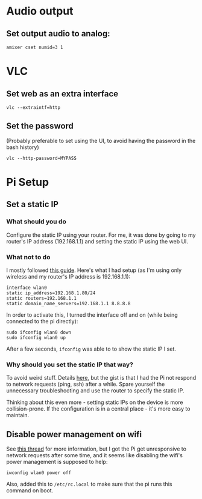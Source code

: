 
# Audio output

## Set output audio to analog:

`amixer cset numid=3 1`

# VLC

## Set web as an extra interface

`vlc --extraintf=http`

## Set the password

(Probably preferable to set using the UI, to avoid having the password in
the bash history)

`vlc --http-password=MYPASS`

# Pi Setup

## Set a static IP

### What should you do

Configure the static IP using your router. For me, it was done by going to
my router's IP address (192.168.1.1) and setting the static IP using the web UI.

### What not to do
I mostly followed [this guide](https://www.modmypi.com/blog/how-to-give-your-raspberry-pi-a-static-ip-address-update).
Here's what I had setup (as I'm using only wireless and my router's IP address
is 192.168.1.1):

```
interface wlan0
static ip_address=192.168.1.80/24
static routers=192.168.1.1
static domain_name_servers=192.168.1.1 8.8.8.8
```

In order to activate this, I turned the interface off and on (while being
connected to the pi directly):

```
sudo ifconfig wlan0 down
sudo ifconfig wlan0 up
```

After a few seconds, `ifconfig` was able to to show the static IP I set.

### Why should you set the static IP that way?

To avoid weird stuff. Details [here](https://www.raspberrypi.org/forums/viewtopic.php?f=28&t=218167), but the
gist is that I had the Pi not respond to network requests (ping, ssh) after a
while. Spare yourself the unnecessary troubleshooting and use the router to
specify the static IP.

Thinking about this even more - setting static IPs on the device is more
collision-prone. If the configuration is in a central place - it's more easy to
maintain.


## Disable power management on wifi

See [this thread](https://www.raspberrypi.org/forums/viewtopic.php?t=197975)
for more information, but I got the Pi get unresponsive to  network requests
after some time, and it seems like disabling the wifi's power management is
supposed to help:

```
iwconfig wlan0 power off
```

Also, added this to `/etc/rc.local` to make sure that the pi runs this
command on boot.
